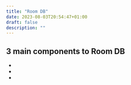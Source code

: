 ```yaml
---
title: "Room DB"
date: 2023-08-03T20:54:47+01:00
draft: false
description: ""
---
```


## 3 main components to Room DB

-
-
-